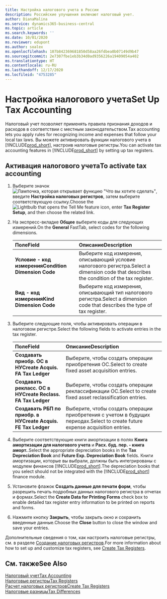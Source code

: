 ```yaml
---
title: Настройка налогового учета в России
description: Российские улучшения включают налоговый учет.
author: DianaMalina
ms.service: dynamics365-business-central
ms.topic: article
ms.search.keywords: ''
ms.date: 10/01/2020
ms.reviewer: edupont
ms.author: soalex
ms.openlocfilehash: 107b842369681850d58aa26fdbea0b07149d9b47
ms.sourcegitcommit: 2e7307fbe1eb3b34d0ad9356226a19409054a402
ms.translationtype: HT
ms.contentlocale: ru-RU
ms.lasthandoff: 12/17/2020
ms.locfileid: "4753285"
---
```

# <a name="set-up-tax-accounting"></a><span data-ttu-id="3f4d1-103">Настройка налогового учета</span><span class="sxs-lookup"><span data-stu-id="3f4d1-103">Set Up Tax Accounting</span></span>

<span data-ttu-id="3f4d1-104">Налоговый учет позволяет применять правила признания доходов и расходов в соответствии с местным законодательством.</span><span class="sxs-lookup"><span data-stu-id="3f4d1-104">Tax accounting lets you apply rules for recognizing income and expenses that follow your local tax laws.</span></span> <span data-ttu-id="3f4d1-105">Вы можете активировать функции налогового учета в [!INCLUDE[prod_short](../../includes/prod_short.md)], настроив налоговые регистры.</span><span class="sxs-lookup"><span data-stu-id="3f4d1-105">You can activate tax accounting features in [!INCLUDE[prod_short](../../includes/prod_short.md)] by setting up tax registers.</span></span>

## <a name="to-activate-tax-accounting"></a><span data-ttu-id="3f4d1-106">Активация налогового учета</span><span class="sxs-lookup"><span data-stu-id="3f4d1-106">To activate tax accounting</span></span>

1. <span data-ttu-id="3f4d1-107">Выберите значок ![Лампочка, которая открывает функцию "Что вы хотите сделать"](../../media/ui-search/search_small.png "Что вы хотите сделать"), введите **Настройка налоговых регистров**, затем выберите соответствующую ссылку.</span><span class="sxs-lookup"><span data-stu-id="3f4d1-107">Choose the ![Lightbulb that opens the Tell Me feature](../../media/ui-search/search_small.png "Tell me what you want to do") icon, enter **Tax Register Setup**, and then choose the related link.</span></span>

2. <span data-ttu-id="3f4d1-108">На экспресс-вкладке **Общее** выберите коды для следующих измерений.</span><span class="sxs-lookup"><span data-stu-id="3f4d1-108">On the **General** FastTab, select codes for the following dimensions.</span></span>

   | <span data-ttu-id="3f4d1-109">Поле</span><span class="sxs-lookup"><span data-stu-id="3f4d1-109">Field</span></span>                        | <span data-ttu-id="3f4d1-110">Описание</span><span class="sxs-lookup"><span data-stu-id="3f4d1-110">Description</span></span>                                                  |
   | :--------------------------- | :----------------------------------------------------------- |
   | <span data-ttu-id="3f4d1-111">**Условие - код измерения**</span><span class="sxs-lookup"><span data-stu-id="3f4d1-111">**Condition Dimension Code**</span></span> | <span data-ttu-id="3f4d1-112">Выберите код измерения, описывающий условие налогового регистра.</span><span class="sxs-lookup"><span data-stu-id="3f4d1-112">Select a dimension code that describes the condition of the tax register.</span></span> |
   | <span data-ttu-id="3f4d1-113">**Вид - код измерения**</span><span class="sxs-lookup"><span data-stu-id="3f4d1-113">**Kind Dimension Code**</span></span>      | <span data-ttu-id="3f4d1-114">Выберите код измерения, описывающий тип налогового регистра.</span><span class="sxs-lookup"><span data-stu-id="3f4d1-114">Select a dimension code that describes the type of tax register.</span></span> |

3. <span data-ttu-id="3f4d1-115">Выберите следующие поля, чтобы активировать операции в налоговом регистре.</span><span class="sxs-lookup"><span data-stu-id="3f4d1-115">Select the following fields to activate entries in the tax register.</span></span>

   | <span data-ttu-id="3f4d1-116">Поле</span><span class="sxs-lookup"><span data-stu-id="3f4d1-116">Field</span></span>                             | <span data-ttu-id="3f4d1-117">Описание</span><span class="sxs-lookup"><span data-stu-id="3f4d1-117">Description</span></span>                                            |
   | :-------------------------------- | :----------------------------------------------------- |
   | <span data-ttu-id="3f4d1-118">**Создавать приобр. ОС в НУ**</span><span class="sxs-lookup"><span data-stu-id="3f4d1-118">**Create Acquis. FA Tax Ledger**</span></span>  | <span data-ttu-id="3f4d1-119">Выберите, чтобы создать операции приобретения ОС.</span><span class="sxs-lookup"><span data-stu-id="3f4d1-119">Select to create fixed asset acquisition entries.</span></span>      |
   | <span data-ttu-id="3f4d1-120">**Создавать рекласс. ОС в НУ**</span><span class="sxs-lookup"><span data-stu-id="3f4d1-120">**Create Reclass. FA Tax Ledger**</span></span> | <span data-ttu-id="3f4d1-121">Выберите, чтобы создать операции реклассификации ОС.</span><span class="sxs-lookup"><span data-stu-id="3f4d1-121">Select to create fixed asset reclassification entries.</span></span> |
   | <span data-ttu-id="3f4d1-122">**Создавать РБП по приобр. в НУ**</span><span class="sxs-lookup"><span data-stu-id="3f4d1-122">**Create Acquis. FE Tax Ledger**</span></span>  | <span data-ttu-id="3f4d1-123">Выберите, чтобы создать операции приобретения с учетом в будущих периодах.</span><span class="sxs-lookup"><span data-stu-id="3f4d1-123">Select to create future expense acquisition entries.</span></span>   |

4. <span data-ttu-id="3f4d1-124">Выберите соответствующие книги амортизации в полях **Книга амортизации для налогового учета** и **Расх. буд. пер. - книга аморт.**.</span><span class="sxs-lookup"><span data-stu-id="3f4d1-124">Select the appropriate depreciation books in the **Tax Depreciation Book** and **Future Exp. Depreciation Book** fields.</span></span> <span data-ttu-id="3f4d1-125">Книги амортизации, которые вы выбрали, должны быть интегрированы с модулем финансов [!INCLUDE[prod_short](../../includes/prod_short.md)].</span><span class="sxs-lookup"><span data-stu-id="3f4d1-125">The depreciation books that you select should not be integrated with the [!INCLUDE[prod_short](../../includes/prod_short.md)] finance module.</span></span>

5. <span data-ttu-id="3f4d1-126">Установите флажок **Создать данные для печати форм**, чтобы разрешить печать подробных данных налогового регистра в отчетах и формах.</span><span class="sxs-lookup"><span data-stu-id="3f4d1-126">Select the **Create Data for Printing Forms** check box to enable detailed tax register entry information to be printed on reports and forms.</span></span>

6. <span data-ttu-id="3f4d1-127">Нажмите кнопку **Закрыть**, чтобы закрыть окно и сохранить введенные данные.</span><span class="sxs-lookup"><span data-stu-id="3f4d1-127">Choose the **Close** button to close the window and save your entries.</span></span>

<span data-ttu-id="3f4d1-128">Дополнительные сведения о том, как настроить налоговые регистры, см. в разделе [Создание налоговых регистров](How-to-Create-Tax-Registers.md).</span><span class="sxs-lookup"><span data-stu-id="3f4d1-128">For more information about how to set up and customize tax registers, see [Create Tax Registers](How-to-Create-Tax-Registers.md).</span></span>

## <a name="see-also"></a><span data-ttu-id="3f4d1-129">См. также</span><span class="sxs-lookup"><span data-stu-id="3f4d1-129">See Also</span></span>

[<span data-ttu-id="3f4d1-130">Налоговый учет</span><span class="sxs-lookup"><span data-stu-id="3f4d1-130">Tax Accounting</span></span>](Tax-Accounting.md)  
[<span data-ttu-id="3f4d1-131">Налоговые регистры</span><span class="sxs-lookup"><span data-stu-id="3f4d1-131">Tax Registers</span></span>](Tax-Registers.md)  
[<span data-ttu-id="3f4d1-132">Расчет налоговых регистров</span><span class="sxs-lookup"><span data-stu-id="3f4d1-132">Create Tax Registers</span></span>](How-to-Create-Tax-Registers.md)  
[<span data-ttu-id="3f4d1-133">Налоговые разницы</span><span class="sxs-lookup"><span data-stu-id="3f4d1-133">Tax Differences</span></span>](Tax-Differences.md)  
